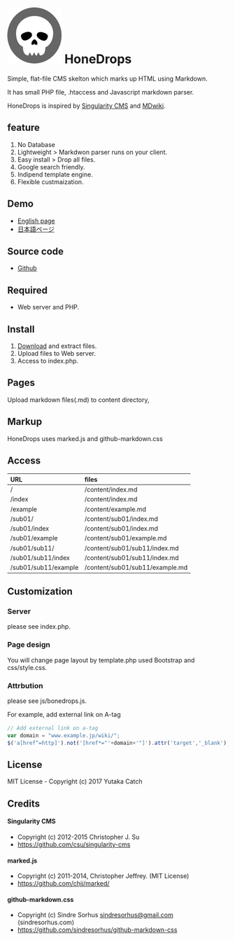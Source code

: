 # ![](icon.png) HoneDrops

Simple, flat-file CMS skelton which marks up HTML using Markdown.

It has small PHP file, .htaccess and Javascript markdown parser.

HoneDrops is inspired by [Singularity CMS](https://christopher.su/singularity-cms/) and [MDwiki](http://dynalon.github.io/mdwiki/#!index.md).

## feature

1. No Database
2. Lightweight > Markdwon parser runs on your client.
3. Easy install > Drop all files.
4. Google search friendly.
5. Indipend template engine.
6. Flexible custmaization.


## Demo

- [English page](https://www.catch.jp/honedrops/)
- [日本語ページ](https://www.catch.jp/honedrops/index.ja)

## Source code

- [Github](https://github.com/ycatch/HoneDrops)


## Required

- Web server and PHP.


## Install

1. [Download](https://github.com/ycatch/HoneDrops) and extract files.
2. Upload files to Web server.
3. Access to index.php.


## Pages

Upload markdown files(.md) to content directory,


## Markup

HoneDrops uses marked.js and github-markdown.css


## Access

|URL|files|
|:-----------|:------------|
|/|/content/index.md|
|/index|/content/index.md|
|/example|/content/example.md|
|/sub01/|/content/sub01/index.md|
|/sub01/index|/content/sub01/index.md|
|/sub01/example|/content/sub01/example.md|
|/sub01/sub11/|/content/sub01/sub11/index.md|
|/sub01/sub11/index|/content/sub01/sub11/index.md|
|/sub01/sub11/example|/content/sub01/sub11/example.md|


## Customization

### Server

please see index.php.


### Page design

You will change page layout by template.php used Bootstrap and css/style.css.


### Attrbution

please see js/bonedrops.js.

For example, add external link on A-tag

``` javascript
// Add external link on a-tag
var domain = "www.example.jp/wiki/";
$('a[href^=http]').not('[href*="'+domain+'"]').attr('target','_blank');
```


## License

 MIT License - Copyright (c) 2017 Yutaka Catch


## Credits

#### Singularity CMS
 - Copyright (c) 2012-2015 Christopher J. Su  
 - https://github.com/csu/singularity-cms

#### marked.js
 - Copyright (c) 2011-2014, Christopher Jeffrey. (MIT License)
 - https://github.com/chjj/marked/

#### github-markdown.css
 - Copyright (c) Sindre Sorhus <sindresorhus@gmail.com> (sindresorhus.com)
 - https://github.com/sindresorhus/github-markdown-css
